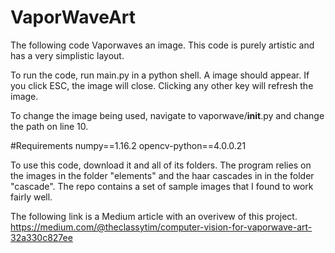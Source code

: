 # VaporWaveArt
The following code Vaporwaves an image. This code is purely artistic and has a very simplistic layout. 

To run the code, run main.py in a python shell. A image should appear. If you click ESC, the image will close. Clicking any other key will refresh the image. 

To change the image being used, navigate to vaporwave/__init__.py and change the path on line 10.

#Requirements
numpy==1.16.2
opencv-python==4.0.0.21

To use this code, download it and all of its folders. The program relies on the images in the folder "elements" and the 
haar cascades in in the folder "cascade". The repo contains a set of sample images that I found to work fairly well. 

The following link is a Medium article with an overivew of this project.
https://medium.com/@theclassytim/computer-vision-for-vaporwave-art-32a330c827ee
 
